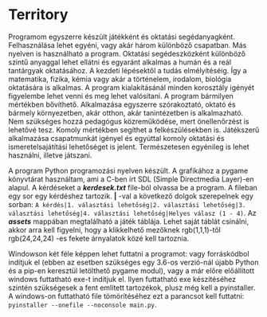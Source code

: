 # Territory

Programom egyszerre készült játékként és oktatási segédanyagként. Felhasználása lehet egyéni, vagy akár három különböző csapatban. Más nyelven is használható a program. Oktatási segédeszközként különböző szintű anyaggal lehet ellátni és egyaránt alkalmas a humán és a reál tantárgyak oktatásához. A kezdeti lépésektől a tudás elmélyítéséig. Így a matematika, fizika, kémia vagy akár a történelem, irodalom, biológia oktatására is alkalmas. A program kialakításánál minden korosztály igényét figyelembe lehet venni és meg lehet valósítani. A program bármilyen mértékben bővíthető. Alkalmazása egyszerre szórakoztató, oktató és bármely környezetben, akár otthon, akár tanintézetben is alkalmazható. Nem szükséges hozzá pedagógus közreműködése, mert önellenőrzést is lehetővé tesz. Komoly mértékben segíthet a felkészülésekben is. Játékszerű alkalmazása csapatmunkát igényel és egyúttal komoly oktatási és ismeretelsajátítási lehetőséget is jelent. Természetesen egyénileg is lehet használni, illetve játszani.

A program Python programozási nyelven készült. A grafikához a pygame könyvtárat használtam, ami a C-ben írt SDL (Simple Directmedia Layer)-en alapul. A kérdéseket a ***kerdesek.txt*** file-ból olvassa be a program. A fileban egy sor egy kérdéshez tartozik. **|** -val a következő dolgok szerepelnek egy sorban: ```A kérdés|1. választási lehetőség|2. választási lehetőség|3. választási lehetőség|4. választási lehetőség|Helyes válasz (1 - 4)```. Az ***assets*** mappában megtalálható a játék táblája. Lehet saját táblát csinálni, akkor arra kell figyelni, hogy a klikkelhető mezőknek rgb(1,1,1)-től rgb(24,24,24) -es fekete árnyalatok közé kell tartoznia.

Windowson két féle képpen lehet futtatni a programot: vagy forráskódbol indítjuk el (ebben az esetben szükséges egy 3.6-os verzió-nál újabb Python és a pip-en keresztül letölthető pygame modul), vagy a már előre előállított windows futtatható exe-t indítjuk el. Ilyen futtatható exe készítéséhez szintén szükségesek a fent említett tartozékok, plusz még kell a pyinstaller. A windows-on futtatható file tömörítéséhez ezt a parancsot kell futtatni: ```pyinstaller --onefile --noconsole main.py```.
